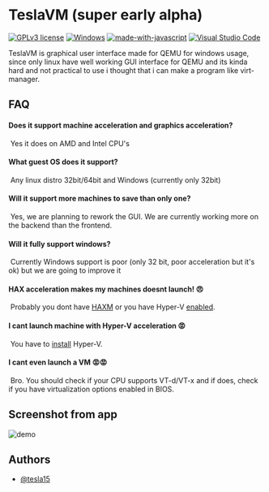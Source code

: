 
# TeslaVM (super early alpha)
[![GPLv3 license](https://img.shields.io/badge/License-GPLv3-blue.svg)](http://perso.crans.org/besson/LICENSE.html)
[![Windows](https://badgen.net/badge/icon/windows?icon=windows&label)](https://microsoft.com/windows/)
[![made-with-javascript](https://img.shields.io/badge/Made%20with-JavaScript-1f425f.svg)](https://www.javascript.com)
[![Visual Studio Code](https://img.shields.io/badge/--007ACC?logo=visual%20studio%20code&logoColor=ffffff)](https://code.visualstudio.com/)



TeslaVM is graphical user interface made for QEMU for windows usage, since only linux have well working GUI interface for QEMU and its kinda hard and not practical to use i thought that i can make a program like virt-manager.

## FAQ

#### Does it support machine acceleration and graphics acceleration?

&nbsp;Yes it does on AMD and Intel CPU's

#### What guest OS does it support?

&nbsp;Any linux distro 32bit/64bit and Windows (currently only 32bit)

#### Will it support more machines to save than only one?

&nbsp;Yes, we are planning to rework the GUI. We are currently working more on the backend than the frontend.

#### Will it fully support windows?

&nbsp;Currently Windows support is poor (only 32 bit, poor acceleration but it's ok) but we are going to improve it

#### HAX acceleration makes my machines doesnt launch! 😠

&nbsp;Probably you dont have [HAXM](https://github.com/intel/haxm/releases/tag/v7.7.1) or you have Hyper-V [enabled](https://www.nakivo.com/blog/uninstalling-or-disabling-hyper-v-in-windows-10/).

#### I cant launch machine with Hyper-V acceleration 😡
&nbsp;You have to [install](https://learn.microsoft.com/pl-pl/virtualization/hyper-v-on-windows/quick-start/enable-hyper-v) Hyper-V.

#### I cant even launch a VM 😡😡
&nbsp;Bro. You should check if your CPU supports VT-d/VT-x and if does, check if you have virtualization options enabled in BIOS.
## Screenshot from app

![demo](https://media.discordapp.net/attachments/1019861237741400145/1043629222981279764/image.png?width=581&height=448)

## Authors

- [@tesla15](https://www.github.com/tesla15)

